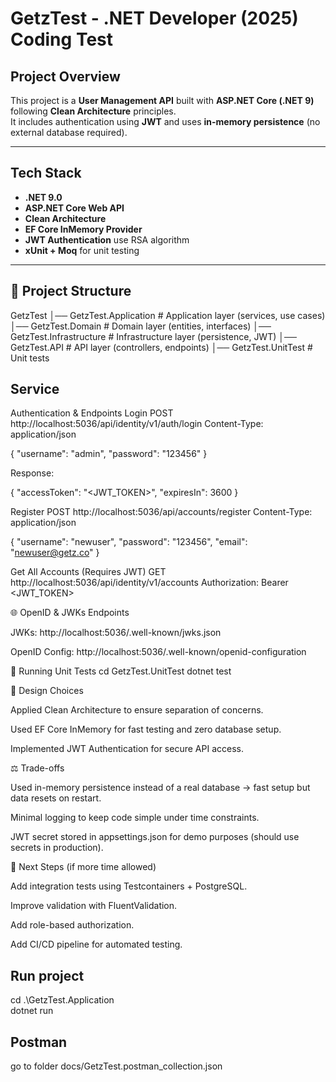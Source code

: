# GetzTest - .NET Developer (2025) Coding Test

## Project Overview
This project is a **User Management API** built with **ASP.NET Core (.NET 9)** following **Clean Architecture** principles.  
It includes authentication using **JWT** and uses **in-memory persistence** (no external database required).

---

## Tech Stack
- **.NET 9.0**
- **ASP.NET Core Web API**
- **Clean Architecture**
- **EF Core InMemory Provider**
- **JWT Authentication** use RSA algorithm
- **xUnit + Moq** for unit testing

---

## 📂 Project Structure
GetzTest
│── GetzTest.Application # Application layer (services, use cases)
│── GetzTest.Domain # Domain layer (entities, interfaces)
│── GetzTest.Infrastructure # Infrastructure layer (persistence, JWT)
│── GetzTest.API # API layer (controllers, endpoints)
│── GetzTest.UnitTest # Unit tests

## Service
Authentication & Endpoints
Login
POST http://localhost:5036/api/identity/v1/auth/login
Content-Type: application/json

{
  "username": "admin",
  "password": "123456"
}


Response:

{
  "accessToken": "<JWT_TOKEN>",
  "expiresIn": 3600
}

Register
POST http://localhost:5036/api/accounts/register
Content-Type: application/json

{
  "username": "newuser",
  "password": "123456",
  "email": "newuser@getz.co"
}

Get All Accounts (Requires JWT)
GET http://localhost:5036/api/identity/v1/accounts
Authorization: Bearer <JWT_TOKEN>

🌐 OpenID & JWKs Endpoints

JWKs: http://localhost:5036/.well-known/jwks.json

OpenID Config: http://localhost:5036/.well-known/openid-configuration

🧪 Running Unit Tests
cd GetzTest.UnitTest
dotnet test

📌 Design Choices

Applied Clean Architecture to ensure separation of concerns.

Used EF Core InMemory for fast testing and zero database setup.

Implemented JWT Authentication for secure API access.

⚖️ Trade-offs

Used in-memory persistence instead of a real database → fast setup but data resets on restart.

Minimal logging to keep code simple under time constraints.

JWT secret stored in appsettings.json for demo purposes (should use secrets in production).

🔮 Next Steps (if more time allowed)

Add integration tests using Testcontainers + PostgreSQL.

Improve validation with FluentValidation.

Add role-based authorization.

Add CI/CD pipeline for automated testing.

## Run project
cd .\GetzTest.Application\
dotnet run

## Postman 
go to folder docs/GetzTest.postman_collection.json
